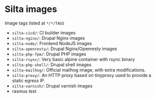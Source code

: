 # Silta images

Image tags listed at `*/*/TAGS`

- `silta-cicd/`: CI builder images
- `silta-nginx/`: Drupal Nginx images
- `silta-node/`: Frontend NodeJS images
- `silta-openresty/`: Drupal Nginx/Openresty images
- `silta-php-fpm/`: Drupal PHP images
- `silta-rsync/`: Very basic alpine container with rsync binary
- `silta-php-shell/`: Drupal shell images
- `silta-mailhog/`: Official mailhog image, with extra modifications.
- `silta-proxy/`: An HTTP proxy based on tinyproxy used to provide a static egress IP.
- `silta-varnish/`: Drupal varnish images
- rasmus test